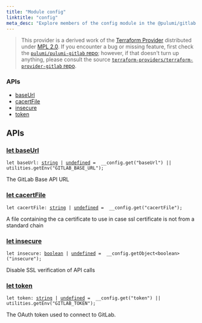 ```yaml
---
title: "Module config"
linktitle: "config"
meta_desc: "Explore members of the config module in the @pulumi/gitlab package."
---
```


<!-- WARNING: this page was generated by a tool. Do not edit it by hand. -->
<!-- To change it, please see https://github.com/pulumi/docs/tree/master/tools/tscdocgen. -->


> This provider is a derived work of the [Terraform Provider](https://github.com/terraform-providers/terraform-provider-gitlab)
> distributed under [MPL 2.0](https://www.mozilla.org/en-US/MPL/2.0/). If you encounter a bug or missing feature,
> first check the [`pulumi/pulumi-gitlab` repo](https://github.com/pulumi/pulumi-gitlab/issues); however, if that doesn't turn up anything,
> please consult the source [`terraform-providers/terraform-provider-gitlab` repo](https://github.com/terraform-providers/terraform-provider-gitlab/issues).







<h3>APIs</h3>
<ul class="api">
    <li><a href="#baseUrl"><span class="symbol api"></span>baseUrl</a></li>
    <li><a href="#cacertFile"><span class="symbol api"></span>cacertFile</a></li>
    <li><a href="#insecure"><span class="symbol api"></span>insecure</a></li>
    <li><a href="#token"><span class="symbol api"></span>token</a></li>
</ul>




<h2 id="apis">APIs</h2>
<h3 class="pdoc-module-header" id="baseUrl" data-link-title="baseUrl">
    <a href="https://github.com/pulumi/pulumi-gitlab/blob/b82b1299032b1a5be8fecac958a42440ab386f46/sdk/nodejs/config/vars.ts#L12">
        let <strong>baseUrl</strong>
    </a>
</h3>

<pre class="highlight"><code><span class='kd'>let</span> baseUrl: <span class='kd'><a href='https://developer.mozilla.org/en-US/docs/Web/JavaScript/Reference/Global_Objects/String'>string</a></span> | <span class='kd'><a href='https://developer.mozilla.org/en-US/docs/Web/JavaScript/Reference/Global_Objects/undefined'>undefined</a></span> = <span class='s2'> __config.get(&#34;baseUrl&#34;) || utilities.getEnv(&#34;GITLAB_BASE_URL&#34;)</span>;</code></pre>

The GitLab Base API URL

<h3 class="pdoc-module-header" id="cacertFile" data-link-title="cacertFile">
    <a href="https://github.com/pulumi/pulumi-gitlab/blob/b82b1299032b1a5be8fecac958a42440ab386f46/sdk/nodejs/config/vars.ts#L16">
        let <strong>cacertFile</strong>
    </a>
</h3>

<pre class="highlight"><code><span class='kd'>let</span> cacertFile: <span class='kd'><a href='https://developer.mozilla.org/en-US/docs/Web/JavaScript/Reference/Global_Objects/String'>string</a></span> | <span class='kd'><a href='https://developer.mozilla.org/en-US/docs/Web/JavaScript/Reference/Global_Objects/undefined'>undefined</a></span> = <span class='s2'> __config.get(&#34;cacertFile&#34;)</span>;</code></pre>

A file containing the ca certificate to use in case ssl certificate is not from a standard chain

<h3 class="pdoc-module-header" id="insecure" data-link-title="insecure">
    <a href="https://github.com/pulumi/pulumi-gitlab/blob/b82b1299032b1a5be8fecac958a42440ab386f46/sdk/nodejs/config/vars.ts#L20">
        let <strong>insecure</strong>
    </a>
</h3>

<pre class="highlight"><code><span class='kd'>let</span> insecure: <span class='kd'><a href='https://developer.mozilla.org/en-US/docs/Web/JavaScript/Reference/Global_Objects/Boolean'>boolean</a></span> | <span class='kd'><a href='https://developer.mozilla.org/en-US/docs/Web/JavaScript/Reference/Global_Objects/undefined'>undefined</a></span> = <span class='s2'> __config.getObject&lt;boolean&gt;(&#34;insecure&#34;)</span>;</code></pre>

Disable SSL verification of API calls

<h3 class="pdoc-module-header" id="token" data-link-title="token">
    <a href="https://github.com/pulumi/pulumi-gitlab/blob/b82b1299032b1a5be8fecac958a42440ab386f46/sdk/nodejs/config/vars.ts#L24">
        let <strong>token</strong>
    </a>
</h3>

<pre class="highlight"><code><span class='kd'>let</span> token: <span class='kd'><a href='https://developer.mozilla.org/en-US/docs/Web/JavaScript/Reference/Global_Objects/String'>string</a></span> | <span class='kd'><a href='https://developer.mozilla.org/en-US/docs/Web/JavaScript/Reference/Global_Objects/undefined'>undefined</a></span> = <span class='s2'> __config.get(&#34;token&#34;) || utilities.getEnv(&#34;GITLAB_TOKEN&#34;)</span>;</code></pre>

The OAuth token used to connect to GitLab.

